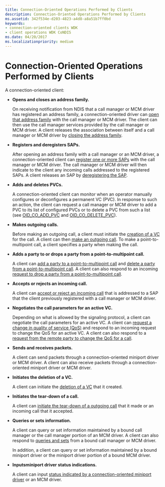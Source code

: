 ```yaml
---
title: Connection-Oriented Operations Performed by Clients
description: Connection-Oriented Operations Performed by Clients
ms.assetid: 342f534e-d203-4823-a4d8-a8a51b7ff0bd
keywords:
- connection-oriented clients WDK
- client operations WDK CoNDIS
ms.date: 04/20/2017
ms.localizationpriority: medium
---
```


# Connection-Oriented Operations Performed by Clients





A connection-oriented client:

-   **Opens and closes an address family.**

    On receiving notification from NDIS that a call manager or MCM driver has registered an address family, a connection-oriented driver can [open that address family](registering-and-opening-an-address-family.md) with the call manager or MCM driver. The client can then use the call manager services provided by the call manager or MCM driver. A client releases the association between itself and a call manager or MCM driver by [closing the address family](closing-an-address-family.md).

-   **Registers and deregisters SAPs.**

    After opening an address family with a call manager or an MCM driver, a connection-oriented client can [register one or more SAPs](registering-a-sap.md) with the call manager or MCM driver. The call manager or MCM driver will then indicate to the client any incoming calls addressed to the registered SAPs. A client releases an SAP by [deregistering the SAP](deregistering-a-sap.md).

-   **Adds and deletes PVCs.**

    A connection-oriented client can monitor when an operator manually configures or deconfigures a permanent VC (PVC). In response to such an action, the client can request a call manager or MCM driver to add a PVC to its list of configured PVCs or to delete a PVC from such a list (see [OID\_CO\_ADD\_PVC](https://docs.microsoft.com/windows-hardware/drivers/network/oid-co-add-pvc) and [OID\_CO\_DELETE\_PVC](https://docs.microsoft.com/windows-hardware/drivers/network/oid-co-delete-pvc)).

-   **Makes outgoing calls.**

    Before making an outgoing call, a client must initiate the [creation of a VC](creating-a-vc.md) for the call. A client can then [make an outgoing call](making-a-call.md). To make a point-to-multipoint call, a client specifies a party when making the call.

-   **Adds a party to or drops a party from a point-to-multipoint call.**

    A client can [add a party to a point-to-multipoint call](adding-a-party-to-a-multipoint-call.md) and [delete a party from a point-to-multipoint call](dropping-a-party-from-a-multipoint-call.md). A client can also respond to an incoming [request to drop a party from a point-to-multipoint call](incoming-request-to-drop-a-party-from-a-multipoint-call.md).

-   **Accepts or rejects an incoming call.**

    A client can [accept or reject an incoming call](indicating-an-incoming-call.md) that is addressed to a SAP that the client previously registered with a call manager or MCM driver.

-   **Negotiates the call parameters for an active VC.**

    Depending on what is allowed by the signaling protocol, a client can negotiate the call parameters for an active VC. A client can [request a change in quality of service (QoS)](client-initiated-request-to-change-call-parameters.md) and respond to an incoming request to change the QoS for an active VC. A client can also respond to a [request from the remote party to change the QoS for a call](incoming-request-to-change-call-parameters.md).

-   **Sends and receives packets.**

    A client can send packets through a connection-oriented miniport driver or MCM driver. A client can also receive packets through a connection-oriented miniport driver or MCM driver.

-   **Initiates the deletion of a VC.**

    A client can initiate the [deletion of a VC](deleting-a-vc.md) that it created.

-   **Initiates the tear-down of a call.**

    A client can [initiate the tear-down of a outgoing call](client-initiated-request-to-close-a-call.md) that it made or an incoming call that it accepted.

-   **Queries or sets information.**

    A client can query or set information maintained by a bound call manager or the call manager portion of an MCM driver. A client can also respond to [queries and sets](querying-or-setting-information.md) from a bound call manager or MCM driver.

    In addition, a client can query or set information maintained by a bound miniport driver or the miniport driver portion of a bound MCM driver.

-   **Inputsminiport driver status indications.**

    A client can input [status indicated by a connection-oriented miniport driver](indicating-miniport-driver-status.md) or an MCM driver.

 

 





